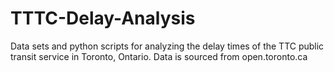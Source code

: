 # TTTC-Delay-Analysis
Data sets and python scripts for analyzing the delay times of the TTC public transit service in Toronto, Ontario. Data is sourced from open.toronto.ca
